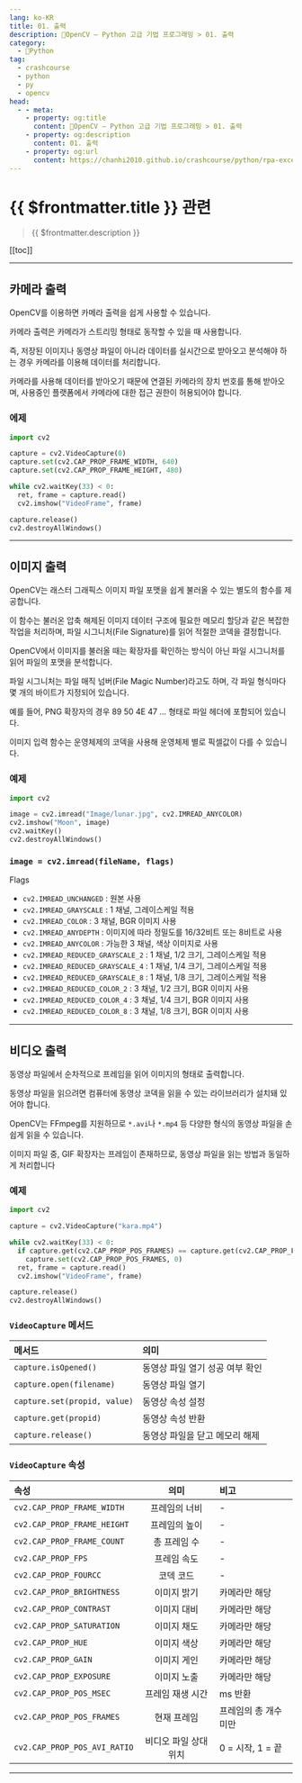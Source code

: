 ```yaml
---
lang: ko-KR
title: 01. 출력
description: 🐍OpenCV – Python 고급 기법 프로그래밍 > 01. 출력
category:
  - 🐍Python
tag: 
  - crashcourse
  - python
  - py
  - opencv
head:
  - - meta:
    - property: og:title
      content: 🐍OpenCV – Python 고급 기법 프로그래밍 > 01. 출력
    - property: og:description
      content: 01. 출력
    - property: og:url
      content: https://chanhi2010.github.io/crashcourse/python/rpa-excel/01.html
---
```


# {{ $frontmatter.title }} 관련

> {{ $frontmatter.description }}

[[toc]]

---

## 카메라 출력

OpenCV를 이용하면 카메라 출력을 쉽게 사용할 수 있습니다.

카메라 출력은 카메라가 스트리밍 형태로 동작할 수 있을 때 사용합니다.

즉, 저장된 이미지나 동영상 파일이 아니라 데이터를 실시간으로 받아오고 분석해야 하는 경우 카메라를 이용해 데이터를 처리합니다.

카메라를 사용해 데이터를 받아오기 때문에 연결된 카메라의 장치 번호를 통해 받아오며, 사용중인 플랫폼에서 카메라에 대한 접근 권한이 허용되어야 합니다.

### 에제

```py
import cv2

capture = cv2.VideoCapture(0)
capture.set(cv2.CAP_PROP_FRAME_WIDTH, 640)
capture.set(cv2.CAP_PROP_FRAME_HEIGHT, 480)

while cv2.waitKey(33) < 0:
  ret, frame = capture.read()
  cv2.imshow("VideoFrame", frame)

capture.release()
cv2.destroyAllWindows()
```

---

## 이미지 출력

OpenCV는 래스터 그래픽스 이미지 파일 포맷을 쉽게 불러올 수 있는 별도의 함수를
제공합니다.

이 함수는 불러온 압축 해제된 이미지 데이터 구조에 필요한 메모리 할당과 같은 복잡한 작업을 처리하며, 파일 시그니처(File Signature)를 읽어 적절한 코덱을 결정합니다.

OpenCV에서 이미지를 불러올 때는 확장자를 확인하는 방식이 아닌 파일 시그니처를 읽어 파일의 포맷을 분석합니다.

파일 시그니처는 파일 매직 넘버(File Magic Number)라고도 하며, 각 파일 형식마다 몇 개의 바이트가 지정되어 있습니다.

예를 들어, PNG 확장자의 경우 89 50 4E 47 … 형태로 파일 헤더에 포함되어 있습니다.

이미지 입력 함수는 운영체제의 코덱을 사용해 운영체제 별로 픽셀값이 다를 수 있습니다.

### 예제

```py
import cv2

image = cv2.imread("Image/lunar.jpg", cv2.IMREAD_ANYCOLOR)
cv2.imshow("Moon", image)
cv2.waitKey()
cv2.destroyAllWindows()
```

### `image = cv2.imread(fileName, flags)`

Flags

- `cv2.IMREAD_UNCHANGED` : 원본 사용
- `cv2.IMREAD_GRAYSCALE` : 1 채널, 그레이스케일 적용
- `cv2.IMREAD_COLOR` : 3 채널, BGR 이미지 사용
- `cv2.IMREAD_ANYDEPTH` : 이미지에 따라 정밀도를 16/32비트 또는 8비트로 사용
- `cv2.IMREAD_ANYCOLOR` : 가능한 3 채널, 색상 이미지로 사용
- `cv2.IMREAD_REDUCED_GRAYSCALE_2` : 1 채널, 1/2 크기, 그레이스케일 적용
- `cv2.IMREAD_REDUCED_GRAYSCALE_4` : 1 채널, 1/4 크기, 그레이스케일 적용
- `cv2.IMREAD_REDUCED_GRAYSCALE_8` : 1 채널, 1/8 크기, 그레이스케일 적용
- `cv2.IMREAD_REDUCED_COLOR_2` : 3 채널, 1/2 크기, BGR 이미지 사용
- `cv2.IMREAD_REDUCED_COLOR_4` : 3 채널, 1/4 크기, BGR 이미지 사용
- `cv2.IMREAD_REDUCED_COLOR_8` : 3 채널, 1/8 크기, BGR 이미지 사용

---

## 비디오 출력

동영상 파일에서 순차적으로 프레임을 읽어 이미지의 형태로 출력합니다.

동영상 파일을 읽으려면 컴퓨터에 동영상 코덱을 읽을 수 있는 라이브러리가 설치돼 있어야 합니다.

OpenCV는 FFmpeg를 지원하므로 `*.avi`나 `*.mp4` 등 다양한 형식의 동영상 파일을 손쉽게 읽을 수 있습니다.

이미지 파일 중, GIF 확장자는 프레임이 존재하므로, 동영상 파일을 읽는 방법과 동일하게 처리합니다

### 예제

```py
import cv2

capture = cv2.VideoCapture("kara.mp4")

while cv2.waitKey(33) < 0:
  if capture.get(cv2.CAP_PROP_POS_FRAMES) == capture.get(cv2.CAP_PROP_FRAME_COUNT):
    capture.set(cv2.CAP_PROP_POS_FRAMES, 0)
  ret, frame = capture.read()
  cv2.imshow("VideoFrame", frame)

capture.release()
cv2.destroyAllWindows()
```

### `VideoCapture` 메서드

| 메서드 | 의미 |
| :--- | :--- |
| `capture.isOpened()` | 동영상 파일 열기 성공 여부 확인 |
| `capture.open(filename)` | 동영상 파일 열기 |
| `capture.set(propid, value)` | 동영상 속성 설정 |
| `capture.get(propid)` | 동영상 속성 반환 |
| `capture.release()` | 동영상 파일을 닫고 메모리 해제 |

### `VideoCapture` 속성

| 속성 | 의미 | 비고
| :--- | :---: | :--- |
| `cv2.CAP_PROP_FRAME_WIDTH` | 프레임의 너비 | - |
| `cv2.CAP_PROP_FRAME_HEIGHT` | 프레임의 높이 | - |
| `cv2.CAP_PROP_FRAME_COUNT` | 총 프레임 수 | - |
| `cv2.CAP_PROP_FPS` | 프레임 속도 | - |
| `cv2.CAP_PROP_FOURCC` | 코덱 코드 | - |
| `cv2.CAP_PROP_BRIGHTNESS` | 이미지 밝기 | 카메라만 해당 |
| `cv2.CAP_PROP_CONTRAST` | 이미지 대비 | 카메라만 해당 |
| `cv2.CAP_PROP_SATURATION` | 이미지 채도 | 카메라만 해당 |
| `cv2.CAP_PROP_HUE` | 이미지 색상 | 카메라만 해당 |
| `cv2.CAP_PROP_GAIN` | 이미지 게인 | 카메라만 해당 |
| `cv2.CAP_PROP_EXPOSURE` | 이미지 노출 | 카메라만 해당 |
| `cv2.CAP_PROP_POS_MSEC` | 프레임 재생 시간 | ms 반환 |
| `cv2.CAP_PROP_POS_FRAMES` | 현재 프레임 | 프레임의 총 개수 미만 |
| `cv2.CAP_PROP_POS_AVI_RATIO` | 비디오 파일 상대 위치 | 0 = 시작, 1 = 끝 |

---

<TagLinks />